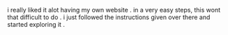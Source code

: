 i really liked it alot having my own website .
in a very easy steps, this wont that difficult to do .
i just followed the instructions given over there and started exploring it .
